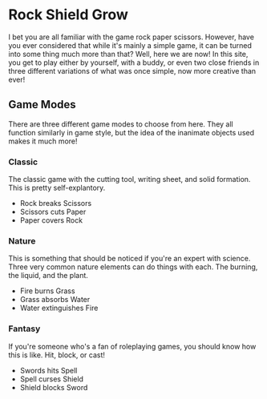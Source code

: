 # Rock Shield Grow
I bet you are all familiar with the game rock paper scissors. However, have you ever considered that while it's mainly a simple game, it can be turned into some thing much more than that? Well, here we are now! In this site, you get to play either by yourself, with a buddy, or even two close friends in three different variations of what was once simple, now more creative than ever!

## Game Modes
There are three different game modes to choose from here. They all function similarly in game style, but the idea of the inanimate objects used makes it much more!

### Classic
The classic game with the cutting tool, writing sheet, and solid formation. This is pretty self-explantory.
* Rock breaks Scissors
* Scissors cuts Paper
* Paper covers Rock

### Nature
This is something that should be noticed if you're an expert with science. Three very common nature elements can do things with each. The burning, the liquid, and the plant.
* Fire burns Grass
* Grass absorbs Water
* Water extinguishes Fire

### Fantasy
If you're someone who's a fan of roleplaying games, you should know how this is like. Hit, block, or cast!
* Swords hits Spell
* Spell curses Shield
* Shield blocks Sword